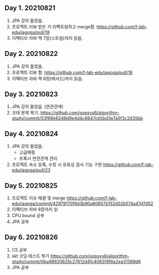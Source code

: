 ## Day 1. 20210821

1. JPA 강의 들었음.
2. 프로젝트 리뷰 받은 거 리팩토링하고 merge함.
https://github.com/f-lab-edu/jagoga/pull/19
3. 이펙티브 자바 책 7장(스트림)까지 읽음.

## Day 2. 20210822

1. JPA 강의 들었음.
2. 프로젝트 리뷰 함.
https://github.com/f-lab-edu/jagoga/pull/18
3. 이펙티브 자바 책 8장(메서드)까지 읽음.

## Day 3. 20210823

1. JPA 강의 들었음. (연관관계)
2. 코테 문제 복기.
https://github.com/oopsys6/algorithm-study/commit/53f69e6248d9e4d4c6847cb5bd3e7a5f3c2435bb

## Day 4. 20210824

1. JPA 강의 들었음.
    * 고급매핑
    * 프록시 연관관계 관리
2. 프로젝트 숙소 등록, 수정 시 유효성 검사 기능 구현
https://github.com/f-lab-edu/jagoga/pull/23

## Day 5. 20210825

1. 프로젝트 이슈 해결 및 merge
https://github.com/f-lab-edu/jagoga/commit/42979170f6d3b90a80657b152d02b574a47d7d52
2. 이펙티브 자바 8장까지 읽
3. CPU bound 공부
4. JPA 공부

## Day 6. 20210826

1. CS 공부
2. skt 코딩 테스트 복기
https://github.com/oopsys6/algorithm-study/commit/0ba98820625c27612d4fc4083f8f8a2ea31389d6
3. JPA 공부
